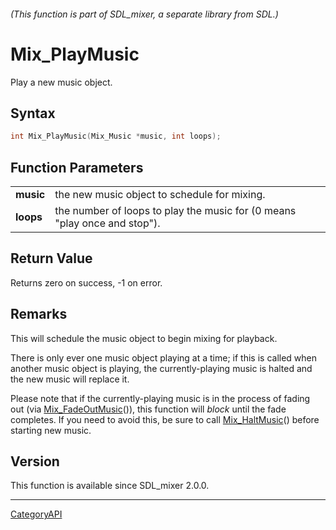 ###### (This function is part of SDL_mixer, a separate library from SDL.)
# Mix_PlayMusic

Play a new music object.

## Syntax

```c
int Mix_PlayMusic(Mix_Music *music, int loops);

```

## Function Parameters

|               |                                                                           |
| ------------- | ------------------------------------------------------------------------- |
| **music**     | the new music object to schedule for mixing.                              |
| **loops**     | the number of loops to play the music for (0 means "play once and stop"). |

## Return Value

Returns zero on success, -1 on error.

## Remarks

This will schedule the music object to begin mixing for playback.

There is only ever one music object playing at a time; if this is called
when another music object is playing, the currently-playing music is halted
and the new music will replace it.

Please note that if the currently-playing music is in the process of fading
out (via [Mix_FadeOutMusic](Mix_FadeOutMusic)()), this function will
*block* until the fade completes. If you need to avoid this, be sure to
call [Mix_HaltMusic](Mix_HaltMusic)() before starting new music.

## Version

This function is available since SDL_mixer 2.0.0.

----
[CategoryAPI](CategoryAPI)

